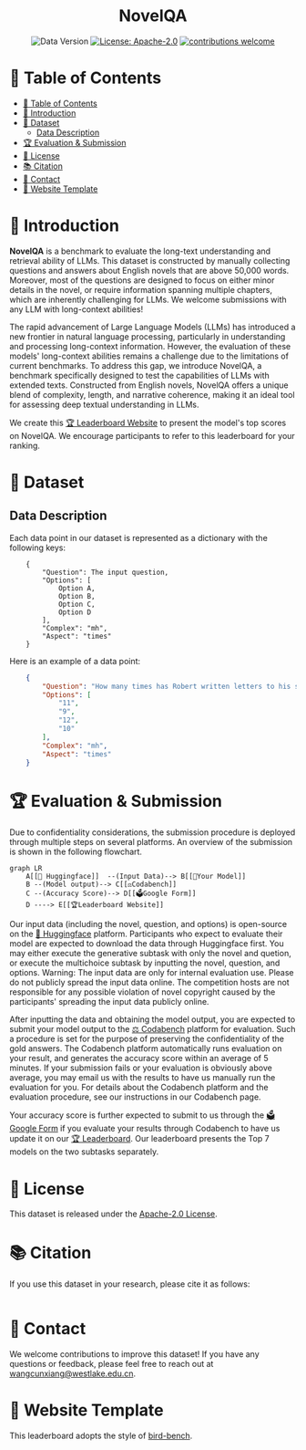 <div align="center">
  <h1> NovelQA </h1>
  
  ![Data Version](https://img.shields.io/badge/Data%20Version-1.0.0-blue.svg?style=for-the-badge&logo=appveyor)
  [![License: Apache-2.0](https://img.shields.io/crates/l/Ap?style=for-the-badge)](https://opensource.org/licenses/Apache-2.0)
  [![contributions welcome](https://img.shields.io/badge/contributions-welcome-brightgreen.svg?style=for-the-badge)](https://github.com/NovelQA/novelqa.github.io/issues)
</div>

# 📌 Table of Contents
- [📌 Table of Contents](#-table-of-contents)
- [🚀 Introduction](#-introduction)
- [📝 Dataset](#-dataset)
  - [Data Description](#data-description)
- [🏆 Evaluation \& Submission](#-evaluation--submission)
- [📜 License](#-license)
- [📚 Citation](#-citation)
- [📮 Contact](#-contact)
- [🎨 Website Template](#-website-template)
  
# 🚀 Introduction

  **NovelQA** is a benchmark to evaluate the long-text understanding and retrieval ability of LLMs. This dataset is constructed by manually collecting questions and answers about English novels that are above 50,000 words. Moreover, most of the questions are designed to focus on either minor details in the novel, or require information spanning multiple chapters, which are inherently challenging for LLMs. We welcome submissions with any LLM with long-context abilities!

  The rapid advancement of Large Language Models (LLMs) has introduced a new frontier in natural language processing, particularly in understanding and processing long-context information. However, the evaluation of these models' long-context abilities remains a challenge due to the limitations of current benchmarks. To address this gap, we introduce NovelQA, a benchmark specifically designed to test the capabilities of LLMs with extended texts. Constructed from English novels, NovelQA offers a unique blend of complexity, length, and narrative coherence, making it an ideal tool for assessing deep textual understanding in LLMs. 

  We create this [🏆 Leaderboard Website](https://novelqa.github.io/) to present the model's top scores on NovelQA. We encourage participants to refer to this leaderboard for your ranking.


# 📝 Dataset
  ## Data Description

  Each data point in our dataset is represented as a dictionary with the following keys:
```
    {
        "Question": The input question,
        "Options": [
            Option A,
            Option B,
            Option C,
            Option D
        ],
        "Complex": "mh",
        "Aspect": "times"
    }
```
  Here is an example of a data point:
```json
    {
        "Question": "How many times has Robert written letters to his sister?",
        "Options": [
            "11",
            "9",
            "12",
            "10"
        ],
        "Complex": "mh",
        "Aspect": "times"
    }
```
 
# 🏆 Evaluation & Submission

  Due to confidentiality considerations, the submission procedure is deployed through multiple steps on several platforms. An overview of the submission is shown in the following flowchart.

```mermaid
graph LR
    A[[🤗 Huggingface]]  --(Input Data)--> B[[🤖Your Model]]
    B --(Model output)--> C[[⚖️Codabench]]
    C --(Accuracy Score)--> D[[🗳️Google Form]]
    D ----> E[[🏆Leaderboard Website]]
```

  Our input data (including the novel, question, and options) is open-source on the [🤗 Huggingface]() platform. Participants who expect to evaluate their model are expected to download the data through Huggingface first. You may either execute the generative subtask with only the novel and quetion, or execute the multichoice subtask by inputting the novel, question, and options. Warning: The input data are only for internal evaluation use. Please do not publicly spread the input data online. The competition hosts are not responsible for any possible violation of novel copyright caused by the participants' spreading the input data publicly online.

  After inputting the data and obtaining the model output, you are expected to submit your model output to the [⚖️ Codabench](https://www.codabench.org/competitions/2295/) platform for evaluation. Such a procedure is set for the purpose of preserving the confidentiality of the gold answers. The Codabench platform automatically runs evaluation on your result, and generates the accuracy score within an average of 5 minutes. If your submission fails or your evaluation is obviously above average, you may email us with the results to have us manually run the evaluation for you. For details about the Codabench platform and the evaluation procedure, see our instructions in our Codabench page.

  Your accuracy score is further expected to submit to us through the [🗳️ Google Form](https://docs.google.com/forms/d/e/1FAIpQLSdGneRm_Cna6sigDaugGEToVDjlAR0cogAI105fZa4dvILbnA/viewform?usp=sf_link) if you evaluate your results through Codabench to have us update it on our [🏆 Leaderboard](https://novelqa.github.io/). Our leaderboard presents the Top 7 models on the two subtasks separately.

# 📜 License

This dataset is released under the [Apache-2.0 License](LICENSE).

# 📚 Citation

If you use this dataset in your research, please cite it as follows:
```bibtex

```
# 📮 Contact
We welcome contributions to improve this dataset! 
If you have any questions or feedback, please feel free to reach out at wangcunxiang@westlake.edu.cn.

# 🎨 Website Template

This leaderboard adopts the style of [bird-bench](https://github.com/bird-bench/bird-bench.github.io).